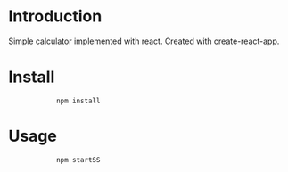# Introduction
Simple calculator implemented with react. Created with create-react-app.

# Install
                npm install

# Usage
                npm startSS
